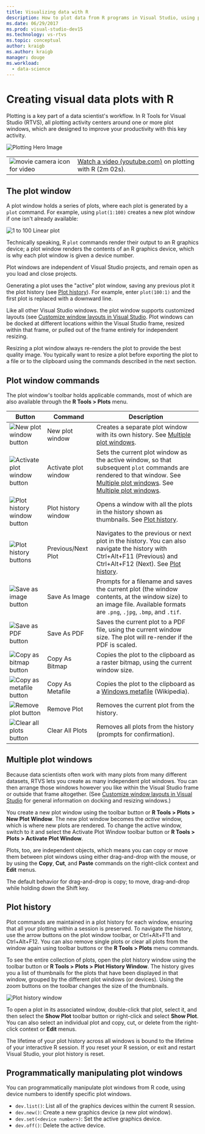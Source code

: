 ```yaml
---
title: Visualizing data with R
description: How to plot data from R programs in Visual Studio, using plot windows.
ms.date: 06/29/2017
ms.prod: visual-studio-dev15
ms.technology: vs-rtvs
ms.topic: conceptual
author: kraigb
ms.author: kraigb
manager: douge
ms.workload: 
  - data-science
---
```


# Creating visual data plots with R

Plotting is a key part of a data scientist's workflow. In R Tools for Visual Studio (RTVS), all plotting activity centers around one or more plot windows, which are designed to improve your productivity with this key activity.

![Plotting Hero Image](media/plotting-hero-image.png)

|   |   |
|---|---|
| ![movie camera icon for video](../install/media/video-icon.png "Watch a video") | [Watch a video (youtube.com)](https://www.youtube.com/watch?v=ZTbKmz5RSgY) on plotting with R (2m 02s). |

## The plot window

A plot window holds a series of plots, where each plot is generated by a `plot` command. For example, using `plot(1:100)` creates a new plot window if one isn't already available:

![1 to 100 Linear plot](media/plotting-1-to-100.png)

Technically speaking, R `plot` commands render their output to an R graphics device; a plot window renders the contents of an R graphics device, which is why each plot window is given a device number.

Plot windows are independent of Visual Studio projects, and remain open as you load and close projects.

Generating a plot uses the "active" plot window, saving any previous plot it the plot history (see [Plot history](#plot-history)). For example, enter `plot(100:1)` and the first plot is replaced with a downward line.

Like all other Visual Studio windows. the plot window supports customized layouts (see [Customize window layouts in Visual Studio](../ide/customizing-window-layouts-in-visual-studio.md). Plot windows can be docked at different locations within the Visual Studio frame, resized within that frame, or pulled out of the frame entirely for independent resizing. 

Resizing a plot window always re-renders the plot to provide the best quality image. You typically want to resize a plot before exporting the plot to a file or to the clipboard using the commands described in the next section.

## Plot window commands

The plot window's toolbar holds applicable commands, most of which are also available through the **R Tools > Plots** menu.

| Button | Command | Description | 
| --- | --- | --- |
| ![New plot window button](media/plotting-toolbar-01-new-plot-window.png) | New plot window | Creates a separate plot window with its own history. See [Multiple plot windows](#multiple-plot-windows). |
| ![Activate plot window button](media/plotting-toolbar-02-activate-plot-window.png) | Activate plot window | Sets the current plot window as the active window, so that subsequent `plot` commands are rendered to that window. See [Multiple plot windows](#multiple-plot-windows). See [Multiple plot windows](#multiple-plot-windows). |
| ![Plot history window button](media/plotting-toolbar-03-plot-history.png) | Plot history window | Opens a window with all the plots in the history shown as thumbnails. See [Plot history](#plot-history). |
| ![Plot history buttons](media/plotting-toolbar-04-plot-history-arrows.png) | Previous/Next Plot |  Navigates to the previous or next plot in the history. You can also navigate the history with Ctrl+Alt+F11 (Previous) and Ctrl+Alt+F12 (Next). See [Plot history](#plot-history). |
| ![Save as image button](media/plotting-toolbar-05-save-as-image.png)| Save As Image | Prompts for a filename and saves the current plot (the window contents, at the window size) to an image file. Available formats are `.png`, `.jpg`, `.bmp`, and `.tif`. |
| ![Save as PDF button](media/plotting-toolbar-06-save-as-pdf.png)| Save As PDF | Saves the current plot to a PDF file, using the current window size. The plot will re-render if the PDF is scaled. |
| ![Copy as bitmap button](media/plotting-toolbar-07-copy-as-bitmap.png)| Copy As Bitmap | Copies the plot to the clipboard as a raster bitmap, using the current window size. | 
| ![Copy as metafile button](media/plotting-toolbar-08-copy-as-metafile.png)| Copy As Metafile | Copies the plot to the clipboard as a [Windows metafile](https://en.wikipedia.org/wiki/Windows_Metafile) (Wikipedia). | 
| ![Remove plot button](media/plotting-toolbar-09-remove-plot.png)| Remove Plot | Removes the current plot from the history. |
| ![Clear all plots button](media/plotting-toolbar-10-clear-all-plots.png) | Clear All Plots | Removes all plots from the history (prompts for confirmation). |

## Multiple plot windows

Because data scientists often work with many plots from many different datasets, RTVS lets you create as many independent plot windows. You can then arrange those windows however you like within the Visual Studio frame or outside that frame altogether. (See [Customize window layouts in Visual Studio](../ide/customizing-window-layouts-in-visual-studio.md) for general information on docking and resizing windows.)

You create a new plot window using the toolbar button or **R Tools > Plots > New Plot Window**. The new plot window becomes the *active* window, which is where new plots are rendered. To change the active window, switch to it and select the Activate Plot Window toolbar button or **R Tools > Plots > Activate Plot Window**.

Plots, too, are independent objects, which means you can copy or move them between plot windows using either drag-and-drop with the mouse, or by using the **Copy**, **Cut**, and **Paste** commands on the right-click context and **Edit** menus.

The default behavior for drag-and-drop is copy; to move, drag-and-drop while holding down the Shift key.

## Plot history

Plot commands are maintained in a plot history for each window, ensuring that all your plotting within a session is preserved. To navigate the history, use the arrow buttons on the plot window toolbar, or Ctrl+Alt+F11 and Ctrl+Alt+F12. You can also remove single plots or clear all plots from the window again using toolbar buttons or the **R Tools > Plots** menu commands.

To see the entire collection of plots, open the plot history window using the toolbar button or **R Tools > Plots > Plot History Window**.
The history gives you a list of thumbnails for the plots that have been displayed in that window, grouped by the different plot windows (or devices). Using the zoom buttons on the toolbar changes the size of the thumbnails.

![Plot history window](media/plotting-plot-history-window.png)

To open a plot in its associated window, double-click that plot, select it, and then select the **Show Plot** toolbar button or right-click and select **Show Plot**. You can also select an individual plot and copy, cut, or delete from the right-click context or **Edit** menus.

The lifetime of your plot history across all windows is bound to the lifetime of your interactive R session. If you reset your R session, or exit and restart Visual Studio, your plot history is reset.

## Programmatically manipulating plot windows

You can programmatically manipulate plot windows from R code, using device numbers to identify specific plot windows. 

- `dev.list()`: List all of the graphics devices within the current R session.
- `dev.new()`: Create a new graphics device (a new plot window).
- `dev.set(<device number>)`: Set the active graphics device.
- `dev.off()`: Delete the active device.
